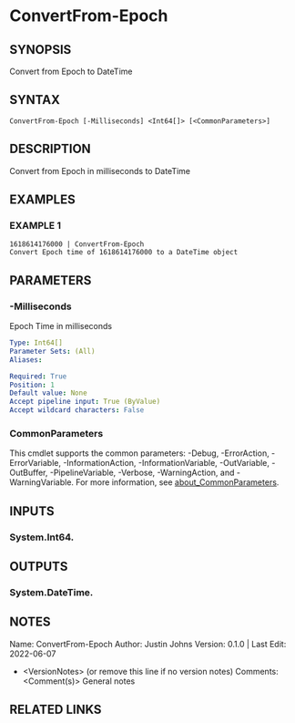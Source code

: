 # ConvertFrom-Epoch

## SYNOPSIS
Convert from Epoch to DateTime

## SYNTAX

```
ConvertFrom-Epoch [-Milliseconds] <Int64[]> [<CommonParameters>]
```

## DESCRIPTION
Convert from Epoch in milliseconds to DateTime

## EXAMPLES

### EXAMPLE 1
```
1618614176000 | ConvertFrom-Epoch
Convert Epoch time of 1618614176000 to a DateTime object
```

## PARAMETERS

### -Milliseconds
Epoch Time in milliseconds

```yaml
Type: Int64[]
Parameter Sets: (All)
Aliases:

Required: True
Position: 1
Default value: None
Accept pipeline input: True (ByValue)
Accept wildcard characters: False
```

### CommonParameters
This cmdlet supports the common parameters: -Debug, -ErrorAction, -ErrorVariable, -InformationAction, -InformationVariable, -OutVariable, -OutBuffer, -PipelineVariable, -Verbose, -WarningAction, and -WarningVariable. For more information, see [about_CommonParameters](http://go.microsoft.com/fwlink/?LinkID=113216).

## INPUTS

### System.Int64.
## OUTPUTS

### System.DateTime.
## NOTES
Name:     ConvertFrom-Epoch
Author:   Justin Johns
Version:  0.1.0 | Last Edit: 2022-06-07
- \<VersionNotes\> (or remove this line if no version notes)
Comments: \<Comment(s)\>
General notes

## RELATED LINKS
